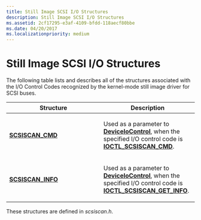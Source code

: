 ```yaml
---
title: Still Image SCSI I/O Structures
description: Still Image SCSI I/O Structures
ms.assetid: 2cf17295-e3af-4109-bfdd-118aecf80bbe
ms.date: 04/20/2017
ms.localizationpriority: medium
---
```


# Still Image SCSI I/O Structures





The following table lists and describes all of the structures associated with the I/O Control Codes recognized by the kernel-mode still image driver for SCSI buses.

<table>
<colgroup>
<col width="50%" />
<col width="50%" />
</colgroup>
<thead>
<tr class="header">
<th>Structure</th>
<th>Description</th>
</tr>
</thead>
<tbody>
<tr class="odd">
<td><p><a href="/windows-hardware/drivers/ddi/scsiscan/ns-scsiscan-_scsiscan_cmd" data-raw-source="[&lt;strong&gt;SCSISCAN_CMD&lt;/strong&gt;](/windows-hardware/drivers/ddi/scsiscan/ns-scsiscan-_scsiscan_cmd)"><strong>SCSISCAN_CMD</strong></a></p></td>
<td><p>Used as a parameter to <a href="/windows/desktop/api/ioapiset/nf-ioapiset-deviceiocontrol" data-raw-source="[&lt;strong&gt;DeviceIoControl&lt;/strong&gt;](/windows/desktop/api/ioapiset/nf-ioapiset-deviceiocontrol)"><strong>DeviceIoControl</strong></a>, when the specified I/O control code is <a href="/windows-hardware/drivers/ddi/scsiscan/ni-scsiscan-ioctl_scsiscan_cmd" data-raw-source="[&lt;strong&gt;IOCTL_SCSISCAN_CMD&lt;/strong&gt;](/windows-hardware/drivers/ddi/scsiscan/ni-scsiscan-ioctl_scsiscan_cmd)"><strong>IOCTL_SCSISCAN_CMD</strong></a>.</p></td>
</tr>
<tr class="even">
<td><p><a href="/windows-hardware/drivers/ddi/scsiscan/ns-scsiscan-_scsiscan_info" data-raw-source="[&lt;strong&gt;SCSISCAN_INFO&lt;/strong&gt;](/windows-hardware/drivers/ddi/scsiscan/ns-scsiscan-_scsiscan_info)"><strong>SCSISCAN_INFO</strong></a></p></td>
<td><p>Used as a parameter to <a href="/windows/desktop/api/ioapiset/nf-ioapiset-deviceiocontrol" data-raw-source="[&lt;strong&gt;DeviceIoControl&lt;/strong&gt;](/windows/desktop/api/ioapiset/nf-ioapiset-deviceiocontrol)"><strong>DeviceIoControl</strong></a>, when the specified I/O control code is <a href="/windows-hardware/drivers/ddi/scsiscan/ni-scsiscan-ioctl_scsiscan_get_info" data-raw-source="[&lt;strong&gt;IOCTL_SCSISCAN_GET_INFO&lt;/strong&gt;](/windows-hardware/drivers/ddi/scsiscan/ni-scsiscan-ioctl_scsiscan_get_info)"><strong>IOCTL_SCSISCAN_GET_INFO</strong></a>.</p></td>
</tr>
</tbody>
</table>

 

These structures are defined in *scsiscan.h*.

